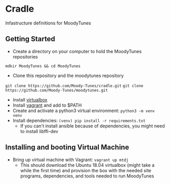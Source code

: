 # Cradle
Infastructure definitions for MoodyTunes


## Getting Started

- Create a directory on your computer to hold the MoodyTunes repositories

`mdkir MoodyTunes && cd MoodyTunes`

- Clone this repository and the moodytunes repository

`git clone https://github.com/Moody-Tunes/cradle.git`
`git clone https://github.com/Moody-Tunes/moodytunes.git`

- Install [virtualbox](https://www.virtualbox.org/wiki/Downloads)
- Install [vagrant](https://www.vagrantup.com/downloads.html) and add to $PATH
- Create and activate a python3 virtual environment: `python3 -m venv venv`
- Install dependencies: `(venv) pip install -r requirements.txt`
	- If you can't install ansible because of dependencies, you might need to install libffi-dev


## Installing and booting Virtual Machine

- Bring up virtual machine with Vagrant: `vagrant up mtdj`
	- This should download the Ubuntu 18.04 virtualbox (might take a while the first time) and provision the box with the needed site programs, dependencies, and tools needed to run MoodyTunes
